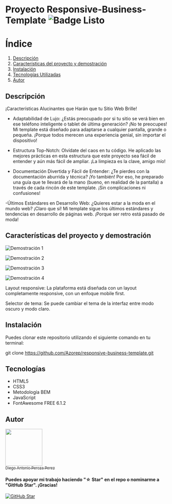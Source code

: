 # Proyecto Responsive-Business-Template ![Badge Listo](https://img.shields.io/badge/STATUS-LISTO-brightgreen)


# Índice

1. [Descripción](#descripción)
2. [Características del proyecto y demostración](#características-del-proyecto-y-demostración)
3. [Instalación](#instalación)
4. [Tecnologías Utilizadas](#tecnologías)
5. [Autor](#autor)

## Descripción

¡Características Alucinantes que Harán que tu Sitio Web Brille!
- Adaptabilidad de Lujo: ¿Estás preocupado por si tu sitio se verá bien en ese teléfono inteligente o tablet de última generación? ¡No te preocupes! Mi template está diseñado para adaptarse a cualquier pantalla, grande o pequeña. ¡Porque todos merecen una experiencia genial, sin importar el dispositivo!

- Estructura Top-Notch: Olvídate del caos en tu código. He aplicado las mejores prácticas en esta estructura que este proyecto sea fácil de entender y aún más fácil de ampliar. ¡La limpieza es la clave, amigo mío!

- Documentación Divertida y Fácil de Entender: ¿Te pierdes con la documentación aburrida y técnica? ¡Yo también! Por eso,
 he preparado una guía que te llevará de la mano (bueno, en realidad de la pantalla) a través de cada rincón de este template. ¡Sin complicaciones ni confusiones!

-Últimos Estándares en Desarrollo Web: ¿Quieres estar a la moda en el mundo web? ¡Claro que sí! Mi template sigue los últimos estándares y tendencias en desarrollo de páginas web. ¡Porque ser retro está pasado de moda!



## Características del proyecto y demostración

![Demostración 1](assets/img/demo1-op.gif)

![Demostración 2](assets/img/demo2-op.gif)

![Demostración 3](assets/img/demo4-op.gif)

![Demostración 4](assets/img/demo3-op.gif)

Layout responsive: La plataforma está diseñada con un layout completamente responsive, con un enfoque mobile first.

Selector de tema: Se puede cambiar el tema de la interfaz entre modo oscuro y modo claro.


## Instalación

Puedes clonar este repositorio utilizando el siguiente comando en tu terminal:

git clone https://github.com/Azorep/responsive-business-template.git

## Tecnologías 

- HTML5  
- CSS3
- Metodología BEM
- JavaScript
- FontAwesome FREE 6.1.2

## Autor

[<img src="https://avatars.githubusercontent.com/u/39504496?v=4" width=115><br><sub>Diego Antonio Peroza Perez</sub>](https://github.com/Azorep) 

#### Puedes apoyar mi trabajo haciendo "☆ Star" en el repo o nominarme a "GitHub Star". ¡Gracias!

[![GitHub Star](https://img.shields.io/badge/GitHub-Nominar_a_star-yellow?style=for-the-badge&logo=github&logoColor=white&labelColor=101010)](https://stars.github.com/nominate/)
